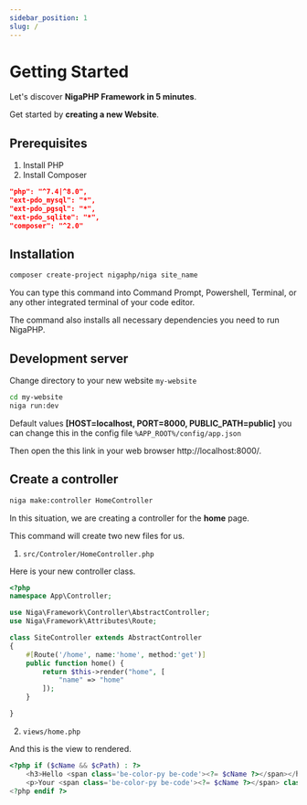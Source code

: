```yaml
---
sidebar_position: 1
slug: /
---
```


# Getting Started


Let's discover **NigaPHP Framework in 5 minutes**.


Get started by **creating a new Website**.



## Prerequisites

1. Install PHP
2. Install Composer 

```json showLineNumbers
"php": "^7.4|^8.0",
"ext-pdo_mysql": "*",
"ext-pdo_pgsql": "*",
"ext-pdo_sqlite": "*",
"composer": "^2.0"
```

## Installation

```bash
composer create-project nigaphp/niga site_name
```

You can type this command into Command Prompt, Powershell, Terminal, or any other integrated terminal of your code editor.

The command also installs all necessary dependencies you need to run NigaPHP.

## Development server

Change directory to your new website `my-website`

```bash
cd my-website
niga run:dev
```

Default values **[HOST=localhost, PORT=8000, PUBLIC_PATH=public]** you can change this in the config file `%APP_ROOT%/config/app.json`

Then open the this link in your web browser http://localhost:8000/.


## Create a controller

```bash
niga make:controller HomeController
```
In this situation, we are creating a controller for the **home** page.

This command will create two new files for us.
1. `src/Controler/HomeController.php`

Here is your new controller class.

```php showLineNumbers
<?php
namespace App\Controller;

use Niga\Framework\Controller\AbstractController;
use Niga\Framework\Attributes\Route;

class SiteController extends AbstractController
{
    #[Route('/home', name:'home', method:'get')]
    public function home() {
        return $this->render("home", [
            "name" => "home"
        ]);
    }

}
```

2. `views/home.php`

And this is the view to rendered.

```php showLineNumbers
<?php if ($cName && $cPath) : ?>
    <h3>Hello <span class='be-color-py be-code'><?= $cName ?></span></h3>
    <p>Your <span class='be-color-py be-code'><?= $cName ?></span> class is located at <span class='be-color-py be-code'><?= $cPath ?></span> !</p>
<?php endif ?>
```
